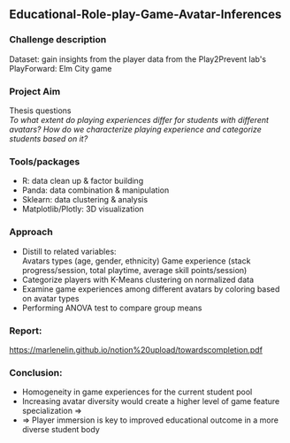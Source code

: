 ## Educational-Role-play-Game-Avatar-Inferences
### Challenge description
Dataset: gain insights from the player data from the Play2Prevent lab's PlayForward: Elm City game <br>

### Project Aim
Thesis questions<br> 
*To what extent do playing experiences differ for students with different avatars? How do we characterize playing experience and categorize students based on it?*

### Tools/packages
- R: data clean up & factor building<br> 
- Panda: data combination & manipulation<br> 
- Sklearn: data clustering & analysis<br> 
- Matplotlib/Plotly: 3D visualization<br> 

### Approach
- Distill to related variables: <br> 
Avatars types (age, gender, ethnicity) Game experience (stack progress/session, total playtime, average skill points/session) <br>
- Categorize players with K-Means clustering on normalized data <br>
- Examine game experiences among different avatars by coloring based on avatar types <br>
- Performing ANOVA test to compare group means<br> 

### Report:
https://marlenelin.github.io/notion%20upload/towardscompletion.pdf

### Conclusion:
- Homogeneity in game experiences for the current student pool <br>
- Increasing avatar diversity would create a higher level of game feature specialization => <br>
- => Player immersion is key to improved educational outcome in a more diverse student body

